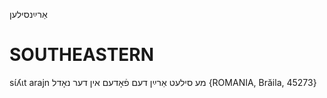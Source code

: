 אַרײַנסילען

SOUTHEASTERN
==============

sɩ́ʎɩt arajn מע סילעט אַרײַן דעם פֿאָדעם אין דער נאָדל {ROMANIA, Brăila, 45273}
